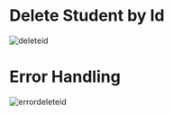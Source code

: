 # Delete Student by Id
![deleteid](https://github.com/user-attachments/assets/a578565c-0ceb-45b1-ba6d-2f68383b70b8)
# Error Handling
![errordeleteid](https://github.com/user-attachments/assets/59c78974-42fe-4f0d-81da-20d254b71dec)
 
